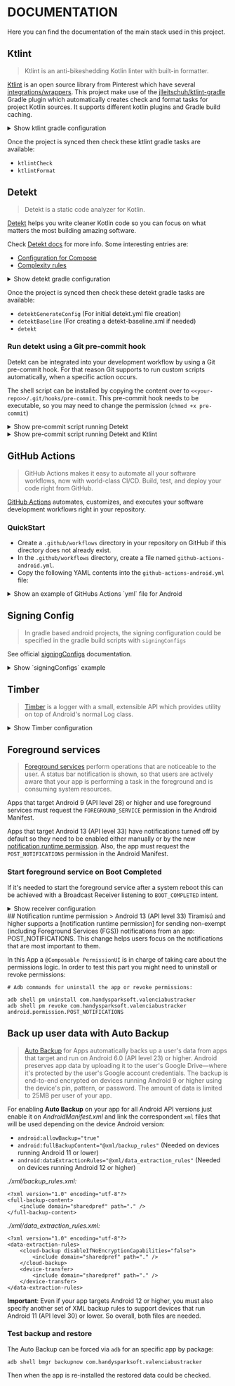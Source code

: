 # DOCUMENTATION

Here you can find the documentation of the main stack used in this project.

## Ktlint

> Ktlint is an anti-bikeshedding Kotlin linter with built-in formatter.

[Ktlint] is an open source library from Pinterest which have several [integrations/wrappers]. This project make use of the [jlleitschuh/ktlint-gradle] Gradle plugin which automatically creates check and format tasks for project Kotlin sources. It supports different kotlin plugins and Gradle build caching.

<details>
<summary>Show ktlint gradle configuration</summary>

Gradle _root/build.gradle_ configuration:

```
buildscript {
    ext {
        ...
        ktlint_version = "11.0.0"
    }
}

plugins {
    ...
    id "org.jlleitschuh.gradle.ktlint" version "$ktlint_version"
}

allprojects {
    apply plugin: "org.jlleitschuh.gradle.ktlint"
}
```
</details>

Once the project is synced then check these ktlint gradle tasks are available:

- `ktlintCheck`
- `ktlintFormat`

## Detekt

> Detekt is a static code analyzer for Kotlin.

[Detekt] helps you write cleaner Kotlin code so you can focus on what matters the most building amazing software.

Check [Detekt docs] for more info. Some interesting entries are:

- [Configuration for Compose]
- [Complexity rules]

<details>
<summary>Show detekt gradle configuration</summary>

Gradle _root/build.gradle_ configuration:

```
buildscript {
    ext {
        ...
        detekt_version = "1.22.0-RC1"
    }
}

plugins {
    ...
    id "io.gitlab.arturbosch.detekt" version "$detekt_version"
}

allprojects {
    apply plugin: "io.gitlab.arturbosch.detekt"

    dependencies {
        detektPlugins("io.gitlab.arturbosch.detekt:detekt-formatting:$detekt_version")
    }
}
```
</details>

Once the project is synced then check these detekt gradle tasks are available:

- `detektGenerateConfig` (For initial detekt.yml file creation)
- `detektBaseline` (For creating a detekt-baseline.xml if needed)
- `detekt`

### Run detekt using a Git pre-commit hook

Detekt can be integrated into your development workflow by using a Git pre-commit hook. For that reason Git supports to run custom scripts automatically, when a specific action occurs.

The shell script can be installed by copying the content over to `<<your-repo>>/.git/hooks/pre-commit`. This pre-commit hook needs to be executable, so you may need to change the permission (`chmod +x pre-commit`)

<details>
  <summary>Show pre-commit script running Detekt</summary>

```
#!/usr/bin/env bash
echo "Running detekt check..."
OUTPUT="/tmp/detekt-$(date +%s)"
./gradlew detekt > $OUTPUT
EXIT_CODE=$?
if [ $EXIT_CODE -ne 0 ]; then
  cat $OUTPUT
  rm $OUTPUT
  echo "***********************************************"
  echo "                 Detekt failed                 "
  echo " Please fix the above issues before committing "
  echo "***********************************************"
  exit $EXIT_CODE
fi
rm $OUTPUT
```

**Note:** The pre-commit hook verification can be skipped for a certain commit like so:

`git commit --no-verify -m "commit message"` or
`git commit -n -m "commit message"`
</details>

<details>
  <summary>Show pre-commit script running Detekt and Ktlint</summary>

```
#!/usr/bin/env bash
echo "Running detekt check..."
OUTPUT="/tmp/detekt-$(date +%s)"
./gradlew detekt > $OUTPUT
EXIT_CODE=$?
if [ $EXIT_CODE -ne 0 ]; then
  cat $OUTPUT
  rm $OUTPUT
  echo "***********************************************"
  echo "                 Detekt failed                 "
  echo " Please fix the above issues before committing "
  echo "***********************************************"
  exit $EXIT_CODE
else
  echo "Running ktlint check..."
  OUTPUT="/tmp/ktlint-$(date +%s)"
  ./gradlew ktlintCheck > $OUTPUT
  EXIT_CODE=$?
  if [ $EXIT_CODE -ne 0 ]; then
    cat $OUTPUT
    rm $OUTPUT
    echo "***********************************************"
    echo "                 Ktlint failed                 "
    echo " Please fix the above issues before committing "
    echo "***********************************************"
    exit $EXIT_CODE
  fi
fi
rm $OUTPUT
```
</details>


## GitHub Actions

> GitHub Actions makes it easy to automate all your software workflows, now with world-class CI/CD. Build, test, and deploy your code right from GitHub.

[GitHub Actions] automates, customizes, and executes your software development workflows right in your repository.

### QuickStart
- Create a `.github/workflows` directory in your repository on GitHub if this directory does not already exist.
- In the `.github/workflows` directory, create a file named `github-actions-android.yml`.
- Copy the following YAML contents into the `github-actions-android.yml` file:

<details>
    <summary>Show an example of GitHubs Actions `yml` file for Android</summary>


```
name: Android CI

on:
  push:
    branches: [ main ]
  pull_request:
    branches: [ main ]

jobs:
  build:

    runs-on: ubuntu-latest

    steps:
      - uses: actions/checkout@v3
      - name: set up JDK 11
        uses: actions/setup-java@v3
        with:
          java-version: '11'
          distribution: 'temurin'
          cache: gradle

      - name: Run ktlint
        run: ./gradlew ktlintCheck

      - name: Run detekt
        run: ./gradlew detekt

      - name: Run compileDebugKotlin
        run: ./gradlew compileDebugKotlin

      - name: Run Tests
        run: ./gradlew test
    
```

</details>


## Signing Config

> In gradle based android projects, the signing configuration could be specified in the gradle build scripts with `signingConfigs` 

See official [signingConfigs] documentation.

<details>
<summary>Show `signingConfigs` example</summary>

Gradle _app/build.gradle_ configuration:

```
// Create a variable called keystorePropertiesFile, and initialize it to your keystore.properties file, in the rootProject folder.
// And load the properties. Now a release bundle could be generated like this: ./gradlew bundleRelease
def KEYSTORE_PATH = "./keystore/keystore/keystore_pkcs12.properties"
def keystorePropertiesFile = rootProject.file(KEYSTORE_PATH)
def keystoreProperties = new Properties()
try {
    keystoreProperties.load(new FileInputStream(keystorePropertiesFile))
} catch (Exception e) {
    println("WARNING! Keystore files not found! KeystoreProperties couldn't be loaded.\nCheck filepath: $e.message")
}

android {
    signingConfigs {
        config {
            try {
                keyAlias keystoreProperties['keyAlias']
                keyPassword keystoreProperties['keyPassword']
                storeFile file(keystoreProperties['storeFile'])
                storePassword keystoreProperties['storePassword']
            } catch (Exception e) {
                println("WARNING! KeystoreProperties not loaded!")
            }
        }
    }
}

buildTypes {
    ...
}
```

**Note:** You might want to ignore keystore files in `.gitignore` to avoid commiting compromised data in your repository:

```
# Keystore files
/keystore
*.jks
*.keystore
```

</details>

## Timber

> [Timber] is a logger with a small, extensible API which provides utility on top of Android's normal Log class.

<details>
<summary>Show Timber configuration</summary>

Gradle _app/build.gradle_ configuration:

```
dependencies {
  implementation 'com.jakewharton.timber:timber:5.0.1'
}
```

Then initialize it Application class:

```
package com.handysparksoft.valenciabustracker

import android.app.Application
import timber.log.Timber

class ValenciaBusTrackerApplication : Application() {
    override fun onCreate() {
        super.onCreate()

        if (BuildConfig.DEBUG) {
            Timber.plant(Timber.DebugTree())
            Timber.d("Timber logger initialized")
        }
    }
}
```
</details>

## Foreground services
> [Foreground services] perform operations that are noticeable to the user. A status bar notification is shown, so that users are actively aware that your app is performing a task in the foreground and is consuming system resources.

Apps that target Android 9 (API level 28) or higher and use foreground services must request the `FOREGROUND_SERVICE` permission in the Android Manifest.

Apps that target Android 13 (API level 33) have notifications turned off by default so they need to be enabled either manually or by the new [notification runtime permission]. Also, the app must request the `POST_NOTIFICATIONS` permission in the Android Manifest.

### Start foreground service on Boot Completed

If it's needed to start the foreground service after a system reboot this can be achieved with a Broadcast Receiver listening to `BOOT_COMPLETED` intent.

<details>
<summary>Show receiver configuration</summary>

_AndroidManifest_ configuration:

```
<uses-permission android:name="android.permission.RECEIVE_BOOT_COMPLETED" />
...
<application>
        ...
        <receiver
            android:name=".BusTrackerBootReceiver"
            android:exported="true">
            <intent-filter>
                <action android:name="android.intent.action.BOOT_COMPLETED" />
                <action android:name="android.intent.action.USER_PRESENT" />
                <action android:name="android.intent.action.REBOOT" />
            </intent-filter>
        </receiver>
</application>        
        
```

_BusTrackerBootReceiver_ class:

```
class BusTrackerBootReceiver : BroadcastReceiver() {

    override fun onReceive(context: Context, intent: Intent?) {
        val action = intent?.action
        BusStopTrackerService.startTheService(
            context = context,
            notificationData = NotificationData(
                contentTitle = context.getString(R.string.app_name),
                contentText = context.getString(R.string.foreground_notification_on_boot_info),
                subText = context.getString(R.string.foreground_notification_on_boot_completed)
            )
        )
        Timber.d("BroadcastReceiver triggered by $action")
    }
}
```

**Note:** If you want to test the functionality you could do it like so:

1. Add a "fake" intent action in the manifest along with the boot ones:


```
            <intent-filter>
                <action android:name="com.handysparksoft.valenciabustracker.action.TEST" />
                <action android:name="android.intent.action.BOOT_COMPLETED" />
                <action android:name="android.intent.action.USER_PRESENT" />
                <action android:name="android.intent.action.REBOOT" />
            </intent-filter>

```

2. Broadcast the action via **adb tool**

```
adb shell am broadcast -a com.handysparksoft.valenciabustracker.action.TEST -p com.handysparksoft.valenciabustracker
```
</details>
## Notification runtime permission
> Android 13 (API level 33) Tiramisú and higher supports a [notification runtime permission] for sending non-exempt (including Foreground Services (FGS)) notifications from an app: POST_NOTIFICATIONS. This change helps users focus on the notifications that are most important to them.

In this App a `@Composable PermissionUI` is in charge of taking care about the permissions logic. In order to test this part you might need to uninstall or revoke permissions:

```
# Adb commands for uninstall the app or revoke permissions:

adb shell pm uninstall com.handysparksoft.valenciabustracker
adb shell pm revoke com.handysparksoft.valenciabustracker android.permission.POST_NOTIFICATIONS
```

## Back up user data with Auto Backup
> [Auto Backup] for Apps automatically backs up a user's data from apps that target and run on Android 6.0 (API level 23) or higher. Android preserves app data by uploading it to the user's Google Drive—where it's protected by the user's Google account credentials. The backup is end-to-end encrypted on devices running Android 9 or higher using the device's pin, pattern, or password. The amount of data is limited to 25MB per user of your app.

For enabling **Auto Backup** on your app for all Android API versions just enable it on _AndroidManifest.xml_ and link the correspondent `xml` files that will be used depending on the device Android version:


- `android:allowBackup="true"`
- `android:fullBackupContent="@xml/backup_rules"` (Needed on devices running Android 11 or lower)
- `android:dataExtractionRules="@xml/data_extraction_rules"` (Needed on devices running Android 12 or higher)

_./xml/backup\_rules.xml:_

```
<?xml version="1.0" encoding="utf-8"?>
<full-backup-content>
    <include domain="sharedpref" path="." />
</full-backup-content>
```

_./xml/data\_extraction\_rules.xml:_

```
<?xml version="1.0" encoding="utf-8"?>
<data-extraction-rules>
    <cloud-backup disableIfNoEncryptionCapabilities="false">
        <include domain="sharedpref" path="." />
    </cloud-backup>
    <device-transfer>
        <include domain="sharedpref" path="." />
    </device-transfer>
</data-extraction-rules>
```

**Important**: Even if your app targets Android 12 or higher, you must also specify another set of XML backup rules to support devices that run Android 11 (API level 30) or lower. So overall, both files are needed.

### Test backup and restore

The Auto Backup can be forced via `adb` for an specific app by package:

```
adb shell bmgr backupnow com.handysparksoft.valenciabustracker
```

Then when the app is re-installed the restored data could be checked.



[//]: # (Document links)

[Ktlint]: <https://pinterest.github.io/ktlint/>
[integrations/wrappers]: <https://pinterest.github.io/ktlint/install/integrations/>
[jlleitschuh/ktlint-gradle]: <https://github.com/jlleitschuh/ktlint-gradle>
[Detekt]: <https://detekt.dev/>
[Detekt docs]: <https://detekt.dev/docs/intro/>
[Configuration for Compose]: <https://detekt.dev/docs/introduction/compose>
[Complexity rules]: <https://detekt.dev/docs/rules/complexity>
[GitHub Actions]: <https://github.com/features/actions>
[signingConfigs]: <https://developer.android.com/studio/publish/app-signing#secure-shared-keystore>
[Timber]: <https://github.com/JakeWharton/timber>
[Foreground services]: <https://developer.android.com/guide/components/foreground-services>
[notification runtime permission]: <https://developer.android.com/develop/ui/views/notifications/notification-permission>
[Auto Backup]: <https://developer.android.com/guide/topics/data/autobackup>